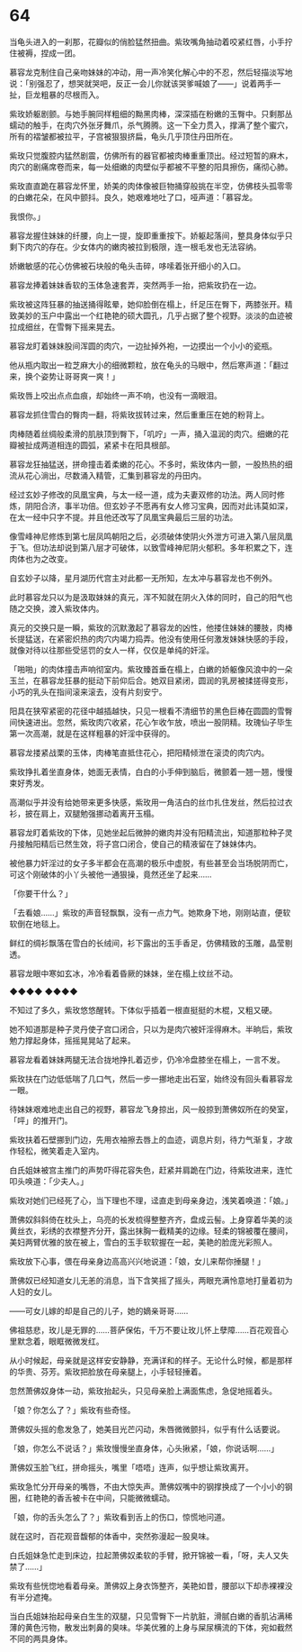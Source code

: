 # 64

当龟头进入的一刹那，花瓣似的俏脸猛然扭曲。紫玫嘴角抽动着咬紧红唇，小手拧住被褥，捏成一团。

慕容龙克制住自己亲吻妹妹的冲动，用一声冷笑化解心中的不忍，然后轻描淡写地说：「别强忍了，想哭就哭吧，反正一会儿你就该哭爹喊娘了——」说着两手一扯，巨龙粗暴的尽根而入。

紫玫娇躯剧颤。与她手腕同样粗细的黝黑肉棒，深深插在粉嫩的玉臀中。只剩那丛蠕动的触手，在肉穴外张牙舞爪，杀气腾腾。这一下全力贯入，撑满了整个蜜穴，所有的褶皱都被拉平，子宫被狠狠挤扁，龟头几乎顶住丹田所在。

紫玫只觉腹腔内猛然剧震，仿佛所有的器官都被肉棒重重顶出。经过短暂的麻木，肉穴的剧痛席卷而来，每一处细嫩的肉壁似乎都被不平整的阳具擦伤，痛彻心肺。

紫玫直直跪在慕容龙怀里，娇美的肉体像被巨物捅穿般挑在半空，仿佛枝头孤零零的白嫩花朵，在风中颤抖。良久，她艰难地吐了口，哑声道：「慕容龙。

我恨你。」

慕容龙握住妹妹的纤腰，向上一提，旋即重重按下。娇躯起落间，整具身体似乎只剩下肉穴的存在。少女体内的嫩肉被拉到极限，连一根毛发也无法容纳。

娇嫩敏感的花心仿佛被石块般的龟头击碎，哆嗦着张开细小的入口。

慕容龙捧着妹妹香软的玉体急速套弄，突然两手一抬，把紫玫扔在一边。

紫玫被这阵狂暴的抽送捅得眩晕，她仰脸倒在榻上，纤足压在臀下，两膝张开。精致美妙的玉户中露出一个红艳艳的硕大圆孔，几乎占据了整个视野。淡淡的血迹被拉成细丝，在雪臀下摇来晃去。

慕容龙盯着妹妹股间浑圆的肉穴，一边扯掉外袍，一边摸出一个小小的瓷瓶。

他从瓶内取出一粒芝麻大小的细微颗粒，放在龟头的马眼中，然后寒声道：「翻过来，换个姿势让哥哥爽一爽！」

紫玫唇上咬出点点血痕，却始终一声不响，也没有一滴眼泪。

慕容龙抓住雪白的臀肉一翻，将紫玫拔转过来，然后重重压在她的粉背上。

肉棒随着丝绸般柔滑的肌肤顶到臀下，「叽咛」一声，捅入温润的肉穴。细嫩的花瓣被扯成两道相连的圆弧，紧紧卡在阳具根部。

慕容龙狂抽猛送，拼命撞击着柔嫩的花心。不多时，紫玫体内一颤，一股热热的细流从花心淌出，尽数涌入精管，汇集到慕容龙的丹田内。

经过玄妙子修改的凤凰宝典，与太一经一道，成为夫妻双修的功法。两人同时修炼，阴阳合济，事半功倍。但玄妙子不愿再有女人修习宝典，因而对此讳莫如深，在太一经中只字不提。并且他还改写了凤凰宝典最后三层的功法。

像雪峰神尼修炼到第七层凤鸣朝阳之后，必须破体使阴火外泄方可进入第八层凤凰于飞。但功法却说到第八层才可破体，以致雪峰神尼阴火郁积。多年积累之下，连肉体也为之改变。

自玄妙子以降，星月湖历代宫主对此都一无所知，左太冲与慕容龙也不例外。

此时慕容龙只以为是汲取妹妹的真元，浑不知就在阴火入体的同时，自己的阳气也随之交换，渡入紫玫体内。

真元的交换只是一瞬，紫玫的沉默激起了慕容龙的凶性，他搂住妹妹的腰肢，肉棒长提猛送，在紧密炽热的肉穴内竭力捣弄。他没有使用任何激发妹妹快感的手段，就像对待以往那些受惩罚的女人一样，仅仅是单纯的奸淫。

「啪啪」的肉体撞击声响彻室内。紫玫臻首垂在榻上，白嫩的娇躯像风浪中的一朵玉兰，在慕容龙狂暴的挺动下前仰后合。她双目紧闭，圆润的乳房被揉搓得变形，小巧的乳头在指间滚来滚去，没有片刻安宁。

阳具在狭窄紧密的花径中越插越快，只见一根看不清细节的黑色巨棒在圆圆的雪臀间快速进出。忽然，紫玫肉穴收紧，花心乍收乍放，喷出一股阴精。玫瑰仙子毕生第一次高潮，就是在这样粗暴的奸淫中获得的。

慕容龙搂紧战栗的玉体，肉棒笔直抵住花心，把阳精倾泄在滚烫的肉穴内。

紫玫挣扎着坐直身体，她面无表情，白白的小手伸到脑后，微颤着一翘一翘，慢慢束好秀发。

高潮似乎并没有给她带来更多快感，紫玫用一角洁白的丝巾扎住发丝，然后拉过衣衫，披在肩上，双腿勉强挪动着离开玉榻。

慕容龙盯着紫玫的下体，见她坐起后微肿的嫩肉并没有阳精流出，知道那粒种子灵丹接触阳精后已然生效，将子宫口闭合，使自己的精液留在了妹妹体内。

被他暴力奸淫过的女子多半都会在高潮的极乐中虚脱，有些甚至会当场脱阴而亡，可这个刚破体的小丫头被他一通狠操，竟然还坐了起来……

「你要干什么？」

「去看娘……」紫玫的声音轻飘飘，没有一点力气。她欺身下地，刚刚站直，便软软倒在地毯上。

鲜红的绸衫飘落在雪白的长绒间，衫下露出的玉手香足，仿佛精致的玉雕，晶莹剔透。

慕容龙眼中寒如玄冰，冷冷看着昏厥的妹妹，坐在榻上纹丝不动。

◆◆◆◆ ◆◆◆◆

不知过了多久，紫玫悠悠醒转。下体似乎插着一根直挺挺的木棍，又粗又硬。

她不知道那是种子灵丹使子宫口闭合，只以为是肉穴被奸淫得麻木。半晌后，紫玫勉力撑起身体，摇摇晃晃站了起来。

慕容龙看着妹妹两腿无法合拢地挣扎着迈步，仍冷冷盘膝坐在榻上，一言不发。

紫玫扶在门边低低喘了几口气，然后一步一挪地走出石室，始终没有回头看慕容龙一眼。

待妹妹艰难地走出自己的视野，慕容龙飞身掠出，风一般掠到萧佛奴所在的癸室，「呯」的推开门。

紫玫扶着石壁挪到门边，先用衣袖擦去唇上的血迹，调息片刻，待力气渐复，才故作轻松，微笑着走入室内。

白氏姐妹被宫主推门的声势吓得花容失色，赶紧并肩跪在门边，待紫玫进来，连忙叩头唤道：「少夫人。」

紫玫对她们已经死了心，当下理也不理，迳直走到母亲身边，浅笑着唤道：「娘。」

萧佛奴斜斜倚在枕头上，乌亮的长发梳得整整齐齐，盘成云髻。上身穿着华美的淡黄丝衣，彩绣的衣襟整齐分开，露出抹胸一截精美的边缘。轻柔的锦被覆在腰间，美妇两臂优雅的放在被上，雪白的玉手软软握在一起，美艳的脸庞光彩照人。

紫玫放下心事，偎在母亲身边高高兴兴地说道：「娘，女儿来帮你捶腿！」

萧佛奴已经知道女儿无恙的消息，当下含笑摇了摇头，两眼充满怜意地打量着初为人妇的女儿。

——可女儿嫁的却是自己的儿子，她的嫡亲哥哥……

佛祖慈悲，玫儿是无罪的……菩萨保佑，千万不要让玫儿怀上孽障……百花观音心里默念着，眼眶微微发红。

从小时候起，母亲就是这样安安静静，充满详和的样子。无论什么时候，都是那样的华贵、芬芳。紫玫把脸放在母亲腿上，小手轻轻捶着。

忽然萧佛奴身体一动，紫玫抬起头，只见母亲脸上满面焦虑，急促地摇着头。

「娘？你怎么了？」紫玫有些奇怪。

萧佛奴头摇的愈发急了，她美目光芒闪动，朱唇微微颤抖，似乎有什么话要说。

「娘，你怎么不说话？」紫玫慢慢坐直身体，心头揪紧，「娘，你说话啊……」

萧佛奴玉脸飞红，拼命摇头，嘴里「唔唔」连声，似乎想让紫玫离开。

紫玫急忙分开母亲的嘴唇，不由大惊失声。萧佛奴嘴中的钢撑换成了一个小小的钢圈，红艳艳的香舌被卡在中间，只能微微蠕动。

「娘，你的舌头怎么了？」紫玫看到舌上的伤口，惊慌地问道。

就在这时，百花观音馥郁的体香中，突然弥漫起一股臭味。

白氏姐妹急忙走到床边，拉起萧佛奴柔软的手臂，掀开锦被一看，「呀，夫人又失禁了……」

紫玫有些恍惚地看着母亲。萧佛奴上身衣饰整齐，美艳如昔，腰部以下却赤裸裸没有半分遮掩。

当白氏姐妹抬起母亲白生生的双腿，只见雪臀下一片肮脏，滑腻白嫩的香肌沾满稀薄的黄色污物，散发出刺鼻的臭味。华美优雅的上身与屎尿横流的下体，宛如截然不同的两具身体。
